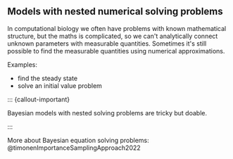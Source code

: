 ## Models with nested numerical solving problems

In computational biology we often have problems with known mathematical
structure, but the maths is complicated, so we can't analytically connect
unknown parameters with measurable quantities. Sometimes it's still possible to
find the measurable quantities using numerical approximations.

Examples:

- find the steady state
- solve an initial value problem

::: {callout-important}

Bayesian models with nested solving problems are tricky but doable. 

:::

More about Bayesian equation solving problems: @timonenImportanceSamplingApproach2022
